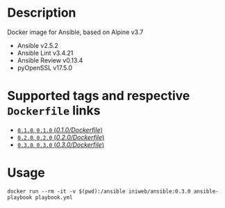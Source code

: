 Description
===========
Docker image for Ansible, based on Alpine v3.7

- Ansible v2.5.2
- Ansible Lint v3.4.21
- Ansible Review v0.13.4
- pyOpenSSL v17.5.0

Supported tags and respective `Dockerfile` links
===========
- [`0.1.0`, `0.1.0` (*0.1.0/Dockerfile*)](https://github.com/anton-kasperovich/docker-ansible/blob/0.1.0/Dockerfile)
- [`0.2.0`, `0.2.0` (*0.2.0/Dockerfile*)](https://github.com/anton-kasperovich/docker-ansible/blob/0.2.0/Dockerfile)
- [`0.3.0`, `0.3.0` (*0.3.0/Dockerfile*)](https://github.com/anton-kasperovich/docker-ansible/blob/0.3.0/Dockerfile)

Usage
===========
```
docker run --rm -it -v $(pwd):/ansible iniweb/ansible:0.3.0 ansible-playbook playbook.yml
```
